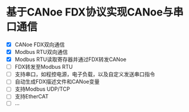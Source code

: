 # 基于CANoe FDX协议实现CANoe与串口通信

- [x] CANoe FDX双向通信
- [x] Modbus RTU双向通信
- [x] Modbus RTU读取寄存器并通过FDX转发CANoe
- [ ] FDX转发至Modbus RTU
- [ ] 支持串口，如程控电源，电子负载，以及自定义发送串口指令
- [ ] 自动生成FDX描述文件和CANoe变量
- [ ] 支持Modbus UDP/TCP
- [ ] 支持EtherCAT
- [ ] ...
